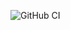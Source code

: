 ![GitHub CI](https://github.com/skuehlshelby/Easy-Rules-.NET/.github/workflows/dotnet.yml/badge.svg)
